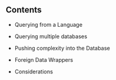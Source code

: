 ##  Contents

 * Querying from a Language

 * Querying multiple databases

 * Pushing complexity into the Database

 * Foreign Data Wrappers

 * Considerations

